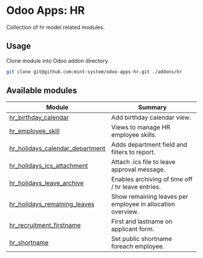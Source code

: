# Odoo Apps: HR

Collection of hr model related modules.

## Usage

Clone module into Odoo addon directory.

```bash
git clone git@github.com:mint-system/odoo-apps-hr.git ./addons/hr
```

## Available modules

| Module | Summary |
| --- | --- |
| [hr_birthday_calendar](hr_birthday_calendar) |         Add birthday calendar view. |
| [hr_employee_skill](hr_employee_skill) |         Views to manage HR employee skills. |
| [hr_holidays_calendar_department](hr_holidays_calendar_department) |         Adds department field and filters to report. |
| [hr_holidays_ics_attachment](hr_holidays_ics_attachment) |         Attach .ics file to leave approval message. |
| [hr_holidays_leave_archive](hr_holidays_leave_archive) |         Enables archiving of time off / hr leave entries. |
| [hr_holidays_remaining_leaves](hr_holidays_remaining_leaves) |         Show remaining leaves per employee in allocation overview. |
| [hr_recruitment_firstname](hr_recruitment_firstname) |         First and lastname on applicant form. |
| [hr_shortname](hr_shortname) |         Set public shortname foreach employee. |
